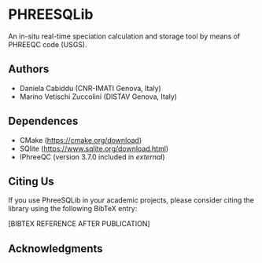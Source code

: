 # PHREESQLib
An in-situ real-time speciation calculation and storage tool by means of PHREEQC code (USGS).

## Authors

- Daniela Cabiddu (CNR-IMATI Genova, Italy)
- Marino Vetischi Zuccolini (DISTAV Genova, Italy)

## Dependences 
- CMake (https://cmake.org/download)
- SQlite (https://www.sqlite.org/download.html)
- IPhreeQC (version 3.7.0 included in *external*)

## Citing Us

If you use PhreeSQLib in your academic projects, please consider citing the library using the following BibTeX entry:

[BIBTEX REFERENCE AFTER PUBLICATION]

## Acknowledgments
